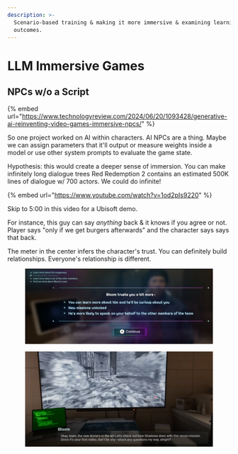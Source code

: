 ```yaml
---
description: >-
  Scenario-based training & making it more immersive & examining learning
  outcomes.
---
```


# LLM Immersive Games

## NPCs w/o a Script

{% embed url="https://www.technologyreview.com/2024/06/20/1093428/generative-ai-reinventing-video-games-immersive-npcs/" %}

So one project worked on AI within characters. AI NPCs are a thing. Maybe we can assign parameters that it'll output or measure weights inside a model or use other system prompts to evaluate the game state.

Hypothesis: this would create a deeper sense of immersion. You can make infinitely long dialogue trees Red Redemption 2 contains an estimated 500K lines of dialogue w/ 700 actors. We could do infinite!

{% embed url="https://www.youtube.com/watch?v=1od2pIs9220" %}

Skip to 5:00 in this video for a Ubisoft demo.

For instance, this guy can say _anything_ back & it knows if you agree or not. Player says "only if we get burgers afterwards" and the character says says that back.

The meter in the center infers the character's trust. You can definitely build relationships. Everyone's relationship is different.

<figure><img src="../../../../../.gitbook/assets/image (3) (1) (1) (1) (1).png" alt=""><figcaption></figcaption></figure>

<figure><img src="../../../../../.gitbook/assets/image (4) (1) (1) (1) (1).png" alt=""><figcaption></figcaption></figure>
